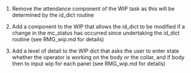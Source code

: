 1. Remove the attendance component of the WIP task as this will be determined by the id_dict routine

2. Add a component to the WIP that allows the id_dict to be modified if a change in the mc_status has occurred since undertaking the id_dict routine (see RMG_wip.md for details)

3. Add a level of detail to the WIP dict that asks the user to enter state whether the operator is working on the body or the collar, and if body then to input wip for each panel (see RMG_wip.md for details)
